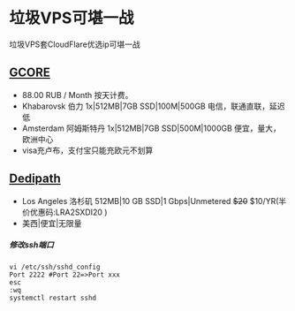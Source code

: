 # 垃圾VPS可堪一战


垃圾VPS套CloudFlare优选ip可堪一战
## [GCORE](https://ruhosting.gcorelabs.com/)
* 88.00 RUB / Month 按天计费。
* Khabarovsk 伯力 1x|512MB|7GB SSD|100M|500GB 电信，联通直联，延迟低
* Amsterdam  阿姆斯特丹 1x|512MB|7GB SSD|500M|1000GB 便宜，量大，欧洲中心
* visa充卢布，支付宝只能充欧元不划算

## [Dedipath](https://dedipath.com/ssd-vps)
* Los Angeles 洛杉矶 512MB|10 GB SSD|1 Gbps|Unmetered	~~$20~~ $10/YR(半价优惠码:LRA2SXDI20 )
* 美西|便宜|无限量
##### 修改ssh端口
```shell
vi /etc/ssh/sshd_config
Port 2222 #Port 22=>Port xxx
esc
:wq
systemctl restart sshd
```
